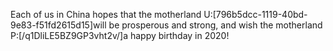 Each of us in China hopes that the motherland U:[796b5dcc-1119-40bd-9e83-f51fd2615d15]will be prosperous and strong,
 and wish the motherland P:[/q1DliLE5BZ9GP3vht2v/]a happy birthday in 2020!
